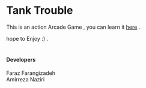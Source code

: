 # Tank Trouble
This is an action Arcade Game , you can learn it
[here](https://tanktrouble.com/) .  
  
hope to Enjoy :) .
#

#### Developers
Faraz  Farangizadeh   
Amirreza Naziri
